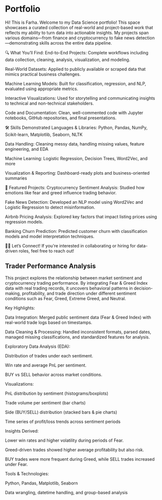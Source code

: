 # Portfolio
Hi! This is Farha. Welcome to my Data Science portfolio! This space showcases a curated collection of real-world and project-based work that reflects my ability to turn data into actionable insights. My projects span various domains—from finance and cryptocurrency to fake news detection—demonstrating skills across the entire data pipeline.

🔍 What You’ll Find:
End-to-End Projects: Complete workflows including data collection, cleaning, analysis, visualization, and modeling.

Real-World Datasets: Applied to publicly available or scraped data that mimics practical business challenges.

Machine Learning Models: Built for classification, regression, and NLP, evaluated using appropriate metrics.

Interactive Visualizations: Used for storytelling and communicating insights to technical and non-technical stakeholders.

Code and Documentation: Clean, well-commented code with Jupyter notebooks, GitHub repositories, and final presentations.

🛠️ Skills Demonstrated
Languages & Libraries: Python, Pandas, NumPy, Scikit-learn, Matplotlib, Seaborn, NLTK

Data Handling: Cleaning messy data, handling missing values, feature engineering, and EDA

Machine Learning: Logistic Regression, Decision Trees, Word2Vec, and more

Visualization & Reporting: Dashboard-ready plots and business-oriented summaries

📌 Featured Projects:
Cryptocurrency Sentiment Analysis: Studied how emotions like fear and greed influence trading behavior.

Fake News Detection: Developed an NLP model using Word2Vec and Logistic Regression to detect misinformation.

Airbnb Pricing Analysis: Explored key factors that impact listing prices using regression models.

Banking Churn Prediction: Predicted customer churn with classification models and model interpretation techniques.

👩‍💻 Let’s Connect!
If you're interested in collaborating or hiring for data-driven roles, feel free to reach out!





## Trader Performance Analysis
This project explores the relationship between market sentiment and cryptocurrency trading performance. By integrating Fear & Greed Index data with real trading records, it uncovers behavioral patterns in decision-making, profitability, and trade direction under different sentiment conditions such as Fear, Greed, Extreme Greed, and Neutral.

Key Highlights:

Data Integration: Merged public sentiment data (Fear & Greed Index) with real-world trade logs based on timestamps.

Data Cleaning & Processing: Handled inconsistent formats, parsed dates, managed missing classifications, and standardized features for analysis.

Exploratory Data Analysis (EDA):

Distribution of trades under each sentiment.

Win rate and average PnL per sentiment.

BUY vs SELL behavior across market conditions.

Visualizations:

PnL distribution by sentiment (histograms/boxplots)

Trade volume per sentiment (bar charts)

Side (BUY/SELL) distribution (stacked bars & pie charts)

Time series of profit/loss trends across sentiment periods

Insights Derived:

Lower win rates and higher volatility during periods of Fear.

Greed-driven trades showed higher average profitability but also risk.

BUY trades were more frequent during Greed, while SELL trades increased under Fear.

Tools & Technologies:

Python, Pandas, Matplotlib, Seaborn

Data wrangling, datetime handling, and group-based analysis
